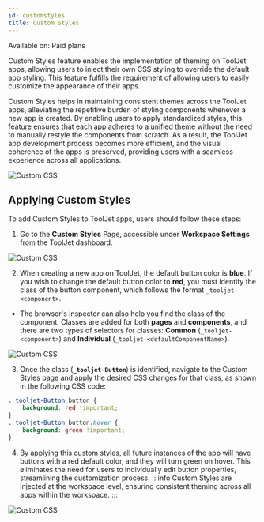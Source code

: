 ```yaml
---
id: customstyles
title: Custom Styles
---
```


<div className='badge badge--primary heading-badge'>Available on: Paid plans</div>

Custom Styles feature enables the implementation of theming on ToolJet apps, allowing users to inject their own CSS styling to override the default app styling. This feature fulfills the requirement of allowing users to easily customize the appearance of their apps.

Custom Styles helps in maintaining consistent themes across the ToolJet apps, alleviating the repetitive burden of styling components whenever a new app is created. By enabling users to apply standardized styles, this feature ensures that each app adheres to a unified theme without the need to manually restyle the components from scratch. As a result, the ToolJet app development process becomes more efficient, and the visual coherence of the apps is preserved, providing users with a seamless experience across all applications.

<div style={{textAlign: 'center'}}>

<img className="screenshot-full" src="/img/v2-beta/app-builder/customcss/customcss-v2.gif" alt="Custom CSS" />

</div>

## Applying Custom Styles

To add Custom Styles to ToolJet apps, users should follow these steps:

1. Go to the **Custom Styles** Page, accessible under **Workspace Settings** from the ToolJet dashboard.
 <div style={{textAlign: 'center'}}>

 <img className="screenshot-full" src="/img/v2-beta/app-builder/customcss/settings-v2.png" alt="Custom CSS" />

 </div>

2. When creating a new app on ToolJet, the default button color is **blue**. If you wish to change the default button color to **red**, you must identify the class of the button component, which follows the format `_tooljet-<component>`.
 - The browser's inspector can also help you find the class of the component. Classes are added for both **pages** and **components**, and there are two types of selectors for classes: **Common** (`_tooljet-<component>`) and **Individual** (`_tooljet-<defaultComponentName>`).
 <div style={{textAlign: 'center'}}>

 <img className="screenshot-full" src="/img/v2-beta/app-builder/customcss/selectors.png" alt="Custom CSS" />

 </div>

3. Once the class (**`_tooljet-Button`**) is identified, navigate to the Custom Styles page and apply the desired CSS changes for that class, as shown in the following CSS code:
 ```css
 ._tooljet-Button button {
     background: red !important;
 }
 ._tooljet-Button button:hover {
     background: green !important;
 }
 ```

4. By applying this custom styles, all future instances of the app will have buttons with a red default color, and they will turn green on hover. This eliminates the need for users to individually edit button properties, streamlining the customization process.
 :::info
 Custom Styles are injected at the workspace level, ensuring consistent theming across all apps within the workspace.
 :::

 <div style={{textAlign: 'center'}}>

 <img className="screenshot-full" src="/img/v2-beta/app-builder/customcss/styledapp-v2.gif" alt="Custom CSS" />

 </div>